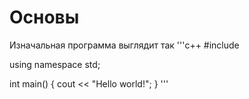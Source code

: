 # Основы
Изначальная программа выглядит так
\'''c++
#include <iostream>

using namespace std;

int main() {
    cout << "Hello world!";
}
\'''